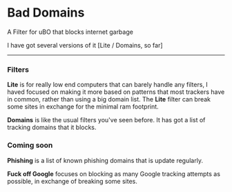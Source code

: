 # Bad Domains
A Filter for uBO that blocks internet garbage

I have got several versions of it [Lite / Domains, so far]

___

### Filters

**Lite** is for really low end computers that can barely handle any filters, I haved focused on making it more based on patterns that most trackers have in common, rather than using a big domain list.
The **Lite** filter can break some sites in exchange for the minimal ram footprint.

**Domains** is like the usual filters you've seen before. It has got a list of tracking domains that it blocks.

### Coming soon

**Phishing** is a list of known phishing domains that is update regularly.

**Fuck off Google** focuses on blocking as many Google tracking attempts as possible, in exchange of breaking some sites.
